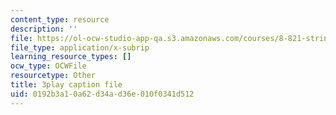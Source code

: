 ```yaml
---
content_type: resource
description: ''
file: https://ol-ocw-studio-app-qa.s3.amazonaws.com/courses/8-821-string-theory-and-holographic-duality-fall-2014/0192b3a10a62d34ad36e010f0341d512_jhyWwA_bJ5A.srt
file_type: application/x-subrip
learning_resource_types: []
ocw_type: OCWFile
resourcetype: Other
title: 3play caption file
uid: 0192b3a1-0a62-d34a-d36e-010f0341d512
---
```


